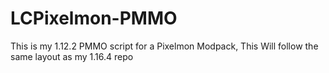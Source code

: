 # LCPixelmon-PMMO
This is my 1.12.2 PMMO script for a Pixelmon Modpack, This Will follow the same layout as my 1.16.4 repo
